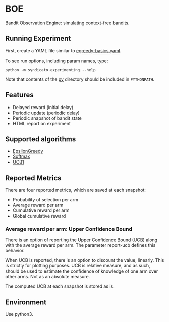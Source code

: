 # BOE

Bandit Observation Engine: simulating context-free bandits.

## Running Experiment

First, create a YAML file similar to [egreedy-basics.yaml](experiments/egreedy-basics.yaml).

To see run options, including param names, type:

```
python -m syndicato.experimenting --help
```

Note that contents of the [py](py) directory should be included in `PYTHONPATH`.


## Features

  - Delayed reward (initial delay)
  - Periodic update (periodic delay)
  - Periodic snapshot of bandit state
  - HTML report on experiment

## Supported algorithms

  - [EpsilonGreedy](experiments/egreedy-basics.yaml)
  - [Softmax](experiments/softmax-basics.yaml)
  - [UCB1](experiments/ucb1-basics.yaml)
  
  
## Reported Metrics

There are four reported metrics, which are saved at each snapshot:
  
  - Probability of selection per arm
  - Average reward per arm
  - Cumulative reward per arm
  - Global cumulative reward


### Average reward per arm: Upper Confidence Bound

There is an option of reporting the Upper Confidence Bound (UCB) along with the average reward per arm.
The parameter report-ucb defines this behavior. 

When UCB is reported, there is an option to discount the value, linearly.
This is strictly for plotting purposes. UCB is relative measure, and as such, should be used
to estimate the confidence of knowledge of one arm over other arms. Not as an absolute measure.  

The computed UCB at each snapshot is stored as is.

## Environment

Use python3.

